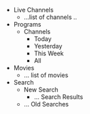 * Live Channels
  * ...list of channels ..
* Programs
  * Channels
    * Today
    * Yesterday
    * This Week
    * All
* Movies
  * ... list of movies
* Search
  * New Search
    * ... Search Results
  * ... Old Searches
